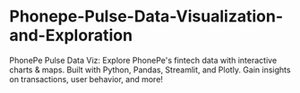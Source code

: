 # Phonepe-Pulse-Data-Visualization-and-Exploration
PhonePe Pulse Data Viz: Explore PhonePe's fintech data with interactive charts &amp; maps. Built with Python, Pandas, Streamlit, and Plotly. Gain insights on transactions, user behavior, and more!
